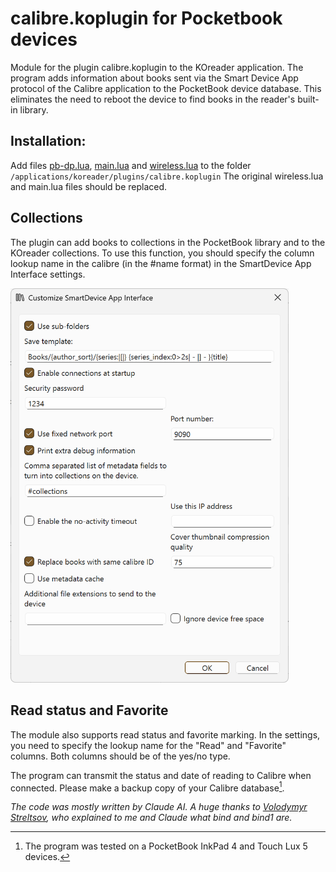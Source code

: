 # calibre.koplugin for Pocketbook devices
Module for the plugin calibre.koplugin to the KOreader application. The program adds information about books sent via the Smart Device App protocol of the Calibre application to the PocketBook device database. This eliminates the need to reboot the device to find books in the reader's built-in library.

## Installation:
Add files [pb-dp.lua](calibre.koplugin/pb-db.lua), [main.lua](calibre.koplugin/main.lua) and [wireless.lua](calibre.koplugin/wireless.lua) to the folder `/applications/koreader/plugins/calibre.koplugin`
The original wireless.lua and main.lua files should be replaced.

## Collections
The plugin can add books to collections in the PocketBook library and to the KOreader collections. To use this function, you should specify the column lookup name in the calibre (in the #name format) in the SmartDevice App Interface settings.

<img src="/col.png" width="445">

## Read status and Favorite
The module also supports read status and favorite marking. In the settings, you need to specify the lookup name for the "Read" and "Favorite" columns. Both columns should be of the yes/no type.

The program can transmit the status and date of reading to Calibre when connected. Please make a backup copy of your Calibre database[^1].
[^1]: The program was tested on a PocketBook InkPad 4 and Touch Lux 5 devices.

*The code was mostly written by Claude AI. A huge thanks to [Volodymyr Streltsov](https://github.com/VolodymyrStreltsov), who explained to me and Claude what bind and bind1 are.*

